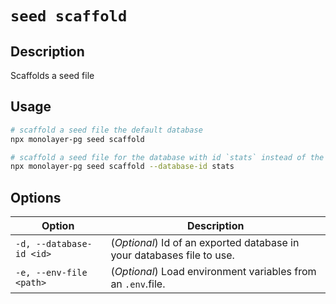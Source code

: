 # `seed scaffold`

## Description

Scaffolds a seed file

## Usage

```bash
# scaffold a seed file the default database
npx monolayer-pg seed scaffold

# scaffold a seed file for the database with id `stats` instead of the default
npx monolayer-pg seed scaffold --database-id stats
```

## Options

| Option                   | Description                                                            |
| -------------------------| ---------------------------------------------------------------------- |
| `-d, --database-id <id>` | (*Optional*) Id of an exported database in your databases file to use. |
| `-e, --env-file <path>`  | (*Optional*) Load environment variables from an `.env`.file.           |
